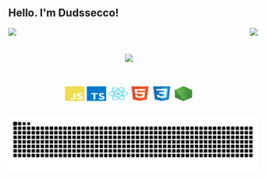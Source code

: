## Hello. I'm Dudssecco! 

<div>
  <img  height="180em" src="https://github-readme-stats.vercel.app/api?username=dudssecco&theme=tokyonight&hide_border=false&include_all_commits=false&count_private=false"/>
  <img align="right" height="180em" src="https://github-readme-stats.vercel.app/api/top-langs/?username=dudssecco&theme=tokyonight&hide_border=false&include_all_commits=false&count_private=false&layout=compact"/>
</div>
<br>

<div  align="center"> 
  <div style="display: inline_block"><br>
    <img src="https://github-readme-streak-stats.herokuapp.com/?user=dudssecco&theme=tokyonight&hide_border=false"/>
</div>

##

<div  align="center"> 
  <div style="display: inline_block"><br>
    <img align="center" height="30" width="40" alt="js-icon"  src="https://raw.githubusercontent.com/devicons/devicon/master/icons/javascript/javascript-plain.svg">
    <img align="center" height="30" width="40" alt="js-icon"  src="https://raw.githubusercontent.com/devicons/devicon/master/icons/typescript/typescript-plain.svg">
    <img align="center" height="30" width="40" alt="react-icon" src="https://raw.githubusercontent.com/devicons/devicon/master/icons/react/react-original.svg">
    <img align="center" height="30" width="40" alt="html-icon" src="https://raw.githubusercontent.com/devicons/devicon/master/icons/html5/html5-original.svg">
    <img align="center" height="30" width="40" alt="css-icon" src="https://raw.githubusercontent.com/devicons/devicon/master/icons/css3/css3-original.svg">
    <img align="center" height="30" width="40" alt="nodejs-icon" src="https://raw.githubusercontent.com/devicons/devicon/master/icons/nodejs/nodejs-original.svg">
   </div>

##

<picture>
  <source media="(prefers-color-scheme: dark)" srcset="https://raw.githubusercontent.com/dudssecco/dudssecco/output/github-contribution-grid-snake-dark.svg">
  <source media="(prefers-color-scheme: light)" srcset="https://raw.githubusercontent.com/dudssecco/dudssecco/output/github-contribution-grid-snake.svg">
  <img alt="github contribution grid snake animation" src="https://raw.githubusercontent.com/dudssecco/dudssecco/output/github-contribution-grid-snake.svg">
</picture>

